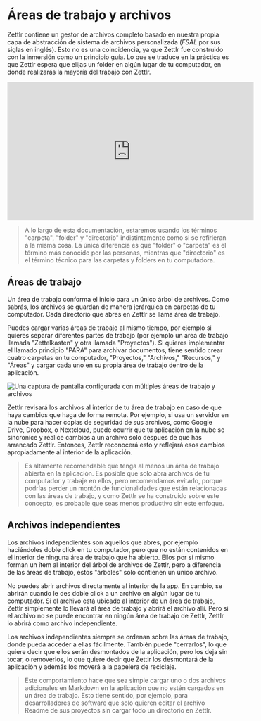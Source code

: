 # Áreas de trabajo y archivos

Zettlr contiene un gestor de archivos completo basado en nuestra propia capa de abstracción de sistema de archivos personalizada (_FSAL_ por sus siglas en inglés). Esto no es una coincidencia, ya que  Zettlr fue construido con la inmersión como un principio guía. Lo que se traduce en la práctica es que Zettlr espera que elijas un folder en algún lugar de tu computador, en donde realizarás la mayoría del trabajo con  Zettlr.

<iframe width="560" height="315" src="https://www.youtube-nocookie.com/embed/2YX5n8-XVbU" frameborder="0" allow="accelerometer; autoplay; encrypted-media; gyroscope; picture-in-picture" allowfullscreen></iframe>

> A lo largo de esta documentación, estaremos usando los términos "carpeta", "folder" y "directorio" indistintamente como si se refirieran a la misma cosa. La única diferencia es que "folder" o "carpeta" es el término más conocido por las personas, mientras que "directorio" es el término técnico para las carpetas y folders en tu computadora.

## Áreas de trabajo

Un área de trabajo conforma el inicio para un único árbol de archivos. Como sabrás, los archivos se guardan de manera jerárquica en carpetas de tu computador. Cada directorio que abres en Zettlr se llama área de trabajo.

Puedes cargar varias áreas de trabajo al mismo tiempo, por ejemplo si quieres separar diferentes partes de trabajo (por ejemplo un área de trabajo llamada  "Zettelkasten" y otra llamada  "Proyectos"). Si quieres implementar el llamado principio "PARA" para archivar documentos, tiene sentido crear cuatro carpetas en tu computador, "Proyectos," "Archivos," "Recursos," y "Áreas" y cargar cada uno en su propia área de trabajo dentro de la aplicación.

![Una captura de pantalla configurada con múltiples áreas de trabajo y archivos](../img/file_tree_roots.png)

Zettlr revisará los archivos al interior de tu área de trabajo en caso de que haya cambios que haga de forma remota. Por ejemplo, si usa un servidor en la nube para hacer copias de seguridad de sus archivos, como Google Drive, Dropbox, o Nextcloud, puede ocurrir que tu aplicación en la nube se sincronice y realice cambios a un archivo solo después de que has arrancado Zettlr. Entonces,  Zettlr reconocerá esto y reflejará esos cambios  apropiadamente al interior de la aplicación.

> Es altamente recomendable que tenga al menos un área de trabajo abierta en la aplicación. Es posible que solo abra archivos de tu computador y trabaje en ellos, pero recomendamos evitarlo, porque podrías perder un montón de funcionalidades que están relacionadas con las áreas de trabajo, y como Zettlr se ha construido sobre este concepto, es probable que seas menos productivo sin este enfoque.

## Archivos independientes

Los archivos independientes son aquellos que abres, por ejemplo haciéndoles doble click en tu computador, pero que no están contenidos en el interior de ninguna área de trabajo que ha abierto. Ellos por sí mismo forman un ítem al interior del árbol de archivos de  Zettlr, pero a diferencia de las áreas de trabajo, estos "árboles" solo contienen un único archivo.

No puedes abrir archivos directamente al interior de la app. En cambio, se abrirán cuando le des doble click a un archivo en algún lugar de tu computador. Si el archivo está ubicado al interior de un área de trabajo, Zettlr simplemente lo llevará al área de trabajo y abrirá el archivo allí. Pero si el archivo no se puede encontrar en ningún área de trabajo de Zettlr, Zettlr lo abrirá como archivo independiente.

Los archivos independientes siempre se ordenan sobre las áreas de trabajo, donde pueda acceder a ellas fácilmente. También puede "cerrarlos", lo que quiere decir que ellos serán desmontados de la aplicación, pero los deja sin tocar, o removerlos, lo que quiere decir que Zettlr los desmontará de la aplicación y además los moverá a la papelera de reciclaje.

> Este comportamiento hace que sea simple cargar uno o dos archivos adicionales en Markdown en la aplicación que no estén cargados en un área de trabajo. Esto tiene sentido, por ejemplo, para desarrolladores de software que solo quieren editar el archivo Readme de sus proyectos sin cargar todo un directorio en Zettlr.
